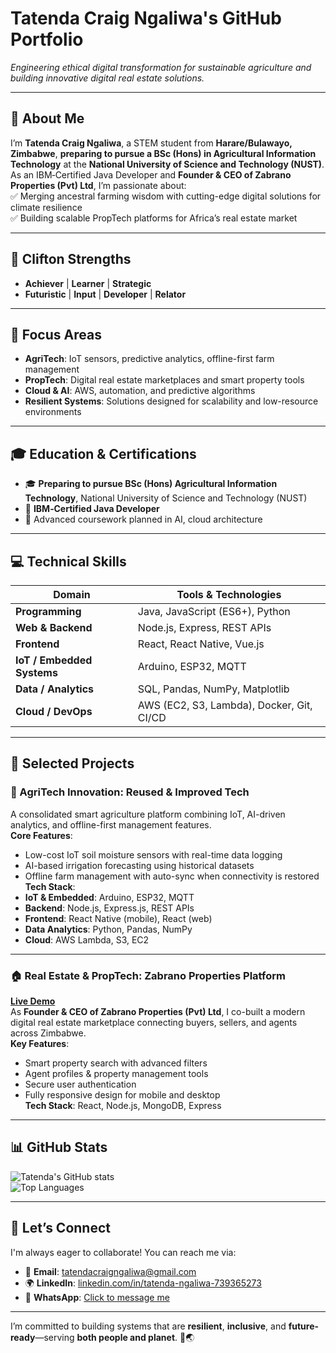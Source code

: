 # Tatenda Craig Ngaliwa's GitHub Portfolio

*Engineering ethical digital transformation for sustainable agriculture and building innovative digital real estate solutions.*

---

## 👤 About Me

I’m **Tatenda Craig Ngaliwa**, a STEM student from **Harare/Bulawayo, Zimbabwe**, **preparing to pursue a BSc (Hons) in Agricultural Information Technology** at the **National University of Science and Technology (NUST)**.  
As an IBM‑Certified Java Developer and **Founder & CEO of Zabrano Properties (Pvt) Ltd**, I’m passionate about:  
✅ Merging ancestral farming wisdom with cutting-edge digital solutions for climate resilience  
✅ Building scalable PropTech platforms for Africa’s real estate market  

---

## 🌟 Clifton Strengths

- **Achiever** | **Learner** | **Strategic**  
- **Futuristic** | **Input** | **Developer** | **Relator**

---

## 🎯 Focus Areas

- **AgriTech**: IoT sensors, predictive analytics, offline-first farm management  
- **PropTech**: Digital real estate marketplaces and smart property tools  
- **Cloud & AI**: AWS, automation, and predictive algorithms  
- **Resilient Systems**: Solutions designed for scalability and low-resource environments  

---

## 🎓 Education & Certifications

- 🎓 **Preparing to pursue BSc (Hons) Agricultural Information Technology**, National University of Science and Technology (NUST)  
- 🏅 **IBM‑Certified Java Developer**  
- 📘 Advanced coursework planned in AI, cloud architecture  

---

## 💻 Technical Skills

| Domain                    | Tools & Technologies                                 |
|---------------------------|------------------------------------------------------|
| **Programming**           | Java, JavaScript (ES6+), Python                     |
| **Web & Backend**         | Node.js, Express, REST APIs                         |
| **Frontend**              | React, React Native, Vue.js                         |
| **IoT / Embedded Systems**| Arduino, ESP32, MQTT                                |
| **Data / Analytics**      | SQL, Pandas, NumPy, Matplotlib                      |
| **Cloud / DevOps**        | AWS (EC2, S3, Lambda), Docker, Git, CI/CD           |

---

## 🚀 Selected Projects

### 🌱 AgriTech Innovation: Reused & Improved Tech
A consolidated smart agriculture platform combining IoT, AI-driven analytics, and offline-first management features.  
**Core Features**:  
- Low-cost IoT soil moisture sensors with real-time data logging  
- AI-based irrigation forecasting using historical datasets  
- Offline farm management with auto-sync when connectivity is restored  
**Tech Stack**:  
- **IoT & Embedded**: Arduino, ESP32, MQTT  
- **Backend**: Node.js, Express.js, REST APIs  
- **Frontend**: React Native (mobile), React (web)  
- **Data Analytics**: Python, Pandas, NumPy  
- **Cloud**: AWS Lambda, S3, EC2  

---

### 🏠 Real Estate & PropTech: Zabrano Properties Platform
**[Live Demo](https://henleykurubel.github.io/Zabrano/)**  
As **Founder & CEO of Zabrano Properties (Pvt) Ltd**, I co-built a modern digital real estate marketplace connecting buyers, sellers, and agents across Zimbabwe.  
**Key Features**:  
- Smart property search with advanced filters  
- Agent profiles & property management tools  
- Secure user authentication  
- Fully responsive design for mobile and desktop  
**Tech Stack**: React, Node.js, MongoDB, Express  

---

## 📊 GitHub Stats

![Tatenda's GitHub stats](https://github-readme-stats.vercel.app/api?username=yourusername&show_icons=true&theme=radical)  
![Top Languages](https://github-readme-stats.vercel.app/api/top-langs/?username=yourusername&layout=compact&theme=radical)

---

## 🤝 Let’s Connect

I'm always eager to collaborate! You can reach me via:

- 📧 **Email**: [tatendacraigngaliwa@gmail.com](mailto:tatendacraigngaliwa@gmail.com)  
- 🌍 **LinkedIn**: [linkedin.com/in/tatenda-ngaliwa-739365273](https://www.linkedin.com/in/tatenda-ngaliwa-739365273)  
- 💬 **WhatsApp**: [Click to message me](https://wa.me/263789847246)  

---

I’m committed to building systems that are **resilient**, **inclusive**, and **future-ready**—serving **both people and planet**. 🚜🌏
